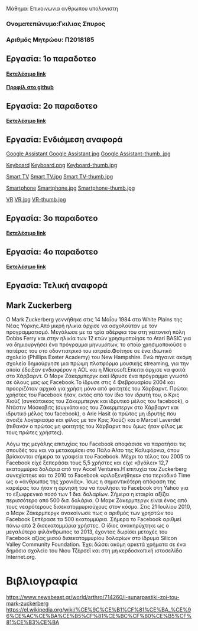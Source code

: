  Μάθημα: Επικοινωνια ανθρωπου υπολογιστη

### Ονοματεπώνυμο:Γκιλιας Σπυρος
### Αριθμός Μητρώου: Π2018185



## Εργασία: 1ο παραδοτεο

#### [Εκτελέσιμο link](https://asciinema.org/a/275361)
#### [Προφίλ στο github](https://github.com/Gkilias90)



## Εργασία: 2ο παραδοτεο

#### [Εκτελέσιμο link](https://asciinema.org/a/278920)

## Εργασία: Ενδιάμεση αναφορά

[Google Assistant ](https://github.com/Gkilias90/gr/blob/gh-pages/_gallery/Google-Assistant.md)
[Google Assistant.jpg](https://github.com/Gkilias90/gr/blob/gh-pages/images/google-assistant.jpg)
[Google Assistant-thumb..jpg](https://github.com/Gkilias90/gr/blob/gh-pages/images/Google%20Assistant-thumb.jpg)

[Keyboard](https://github.com/Gkilias90/gr/blob/gh-pages/_gallery/keyboard.md)
[Keyboard.png](https://github.com/Gkilias90/gr/blob/gh-pages/images/Keyboard.png)
[Keyboard-thumb.jpg](https://github.com/Gkilias90/gr/blob/gh-pages/images/Keyboard-thumb.jpg)

[Smart TV](https://github.com/Gkilias90/gr/blob/gh-pages/_gallery/Smart-TV.md)
[Smart TV.jpg](https://github.com/Gkilias90/gr/blob/gh-pages/images/Smart%20tv.jpg)
[Smart TV-thumb.jpg](https://github.com/Gkilias90/gr/blob/gh-pages/images/Smart%20TV-thumb.jpg)

[Smartphone](https://github.com/Gkilias90/gr/blob/gh-pages/_gallery/Smartphone.md)
[Smartphone.jpg](https://github.com/Gkilias90/gr/blob/gh-pages/images/smartphone.jpg)
[Smartphone-thumb.jpg](https://github.com/Gkilias90/gr/blob/gh-pages/images/Smartphone-thumb.jpg)

[VR](https://github.com/Gkilias90/gr/blob/gh-pages/_gallery/VR.md)
[VR.jpg](https://github.com/Gkilias90/gr/blob/gh-pages/images/VR.jpg)
[VR-thumb.jpg](https://github.com/Gkilias90/gr/blob/gh-pages/images/VR-thumb.jpg)

## Εργασία: 3ο παραδοτεο

#### [Εκτελέσιμο link](https://asciinema.org/a/281948)


## Εργασία: 4ο παραδοτεο

#### [Εκτελέσιμο link](https://asciinema.org/a/293002)


## Εργασία: Τελική αναφορά

## Mark Zuckerberg

Ο Mark Zuckerberg γεννήθηκε στις 14 Μαΐου 1984 στο White Plains της Νέας Υόρκης.Από μικρή ηλικία άρχισε να ασχολούταν με τον προγραμματισμό. Μεγάλωσε με τα τρία αδέρφια του στη γειτονική πόλη Dobbs Ferry και στην ηλικία των 12 ετών χρησιμοποίησε το Atari BASIC για να δημιουργήσει ένα πρόγραμμα μηνυμάτων, το οποίο χρησιμοποιούσε ο πατέρας του στο οδοντιατρικό του ιατρείο.Φοίτησε σε ένα ιδιωτικό σχολείο (Phillips Exeter Academy) του New Hampshire. Ενώ πήγαινε ακόμη σχολείο δημιούργησε μια πρώιμη πλατφόρμα μουσικής streaming, για την οποία έδειξαν ενδιαφέρον η AOL και η Microsoft.Επειτα άρχισε να φοιτά στο Χάρβαρντ. Ο Μαρκ Ζάκερμπεργκ εκεί ίδρυσε ένα πρόγραμμα γνωστό σε όλους μας ως Facebook.Το ίδρυσε στις 4 Φεβρουαρίου 2004 και προοριζόταν αρχικά για χρήση μόνο από φοιτητές του Χάρβαρντ. Πρώτοι χρήστες του Facebook ήταν, εκτός από τον ίδιο τον ιδρυτή του, ο Κρις Χιούζ (συγκάτοικος του Ζάκερμπεργκ και ιδρυτικό μέλος του facebook), ο Ντάστιν Μόσκοβιτς (συγκάτοικος του Ζάκερμπεργκ στο Χάρβαρντ και ιδρυτικό μέλος του facebook), ο Arie Hasit (ο πρώτος μη ιδρυτής που άνοιξε λογαριασμό και φίλος με τον Κρις Χιούζ) και ο Marcel Laverdet (πιθανόν ο πρώτος μη φοιτητής του Χάρβαρντ που όμως ήταν φίλος με τους πρώτες χρήστες).

Λόγω της μεγάλης επιτυχίας του Facebook αποφάσισε να παρατήσει τις σπουδές του και να μετακομίσει στο Πάλο Άλτο της Καλιφόρνια, όπου βρίσκονται σήμερα τα γραφεία του Facebook. Μέχρι το τέλος του 2005 το Facebook είχε ξεπεράσει τους 5,5 χρήστες και είχε «βγάλει» 12,7 εκατομμύρια δολάρια από την Accel Ventures.Η επιτυχία του Zuckerberg συνεχίστηκε και το 2010 το Facebook «φιλοξενήθηκε» στο περιοδικό Time ως ο «άνθρωπος της χρονιάς». Ίσως η σημαντικότερη απόφαση της καριέρας του ήταν η άρνησή του να πουλήσει το Facebook στη Yahoo για το εξωφρενικό ποσό των 1 δισ. δολαρίων. Σήμερα η εταιρία αξίζει περισσότερο από 500 δισ. δολάρια. Ο Μαρκ Ζάκερμπεργκ είναι ένας από τους νεαρότερους δισεκατομμυριούχους στον κόσμο. Στις 21 Ιουλίου 2010, ο Μαρκ Ζάκερμπεργκ ανακοίνωσε πως ο αριθμός των χρηστών του Facebook ξεπέρασε τα 500 εκατομμύρια. Σήμερα το Facebook αριθμεί πάνω από 2 δισεκατομμύρια χρήστες. Ο ίδιος ανακηρύχτηκε ως ο μεγαλύτερο φιλάνθρωπος το 2013, έχοντας δωρίσει μετοχές του Facebook αξίας μισού δισεκατομμυρίου δολαρίων στο ίδρυμα Silicon Valley Community Foundation. Έχει δώσει ακόμη αρκετά χρήματα σε ένα δημόσιο σχολείο του Νιου Τζέρσεϊ και στη μη κερδοσκοπική ιστοσελίδα Internet.org.

# Βιβλιογραφία

https://www.newsbeast.gr/world/arthro/714260/i-sunarpastiki-zoi-tou-mark-zuckerberg
https://el.wikipedia.org/wiki/%CE%9C%CE%B1%CF%81%CE%BA_%CE%96%CE%AC%CE%BA%CE%B5%CF%81%CE%BC%CF%80%CE%B5%CF%81%CE%B3%CE%BA
